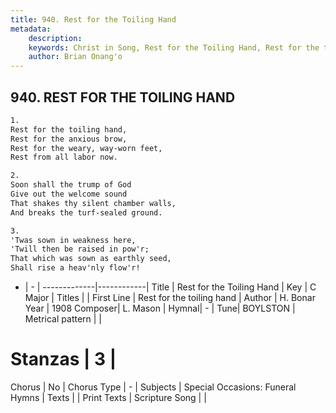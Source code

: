 ```yaml
---
title: 940. Rest for the Toiling Hand
metadata:
    description: 
    keywords: Christ in Song, Rest for the Toiling Hand, Rest for the toiling hand, 
    author: Brian Onang'o
---
```



## 940. REST FOR THE TOILING HAND

```txt
1.
Rest for the toiling hand,
Rest for the anxious brow,
Rest for the weary, way-worn feet,
Rest from all labor now.

2.
Soon shall the trump of God
Give out the welcome sound
That shakes thy silent chamber walls,
And breaks the turf-sealed ground.

3.
'Twas sown in weakness here,
'Twill then be raised in pow'r;
That which was sown as earthly seed,
Shall rise a heav'nly flow'r!


```

- |   -  |
-------------|------------|
Title | Rest for the Toiling Hand |
Key | C Major |
Titles |  |
First Line | Rest for the toiling hand |
Author | H. Bonar
Year | 1908
Composer| L. Mason |
Hymnal|  - |
Tune| BOYLSTON |
Metrical pattern | |
# Stanzas | 3 |
Chorus | No |
Chorus Type | - |
Subjects | Special Occasions: Funeral Hymns |
Texts |  |
Print Texts | 
Scripture Song |  |
  
